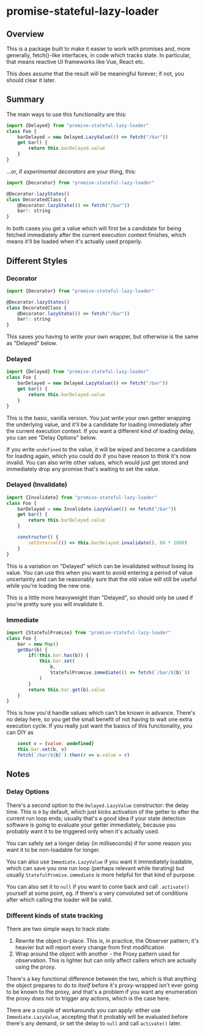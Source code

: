 # promise-stateful-lazy-loader

## Overview

This is a package built to make it easier to work with promises and, more
generally, fetch()-like interfaces, in code which tracks state. In particular,
that means reactive UI frameworks like Vue, React etc.

This does assume that the result will be meaningful forever; if not, you should
clear it later.

## Summary

The main ways to use this functionality are this:

```js
import {Delayed} from "promise-stateful-lazy-loader"
class Foo {
    barDelayed = new Delayed.LazyValue(() => fetch("/bar"))
    get bar() {
        return this.barDelayed.value
    }
}
```

...or, if _experimental decorators_ are your thing, this:

```js
import {Decorator} from "promise-stateful-lazy-loader"

@Decorator.lazyStates()
class DecoratedClass {
    @Decorator.lazyState(() => fetch("/bar"))
    bar!: string
}
```

In both cases you get a value which will first be a candidate for being fetched
immediately after the current execution context finishes, which means it'll be
loaded when it's actually used properly.

## Different Styles

### Decorator

```js
import {Decorator} from "promise-stateful-lazy-loader"

@Decorator.lazyStates()
class DecoratedClass {
    @Decorator.lazyState(() => fetch("/bar"))
    bar!: string
}
```

This saves you having to write your own wrapper, but otherwise is the same as
"Delayed" below.

### Delayed

```js
import {Delayed} from "promise-stateful-lazy-loader"
class Foo {
    barDelayed = new Delayed.LazyValue(() => fetch("/bar"))
    get bar() {
        return this.barDelayed.value
    }
}
```

This is the basic, vanilla version. You just write your own getter wrapping the
underlying value, and it'll be a candidate for loading immediately after the
current execution context. If you want a different kind of loading delay, you
can see "Delay Options" below.

If you write `undefined` to the value, it will be wiped and become a candidate
for loading again, which you could do if you have reason to think it's now
invalid. You can also write other values, which would just get stored and
immediately drop any promise that's waiting to set the value.

### Delayed (Invalidate)

```js
import {Invalidate} from "promise-stateful-lazy-loader"
class Foo {
    barDelayed = new Invalidate.LazyValue(() => fetch("/bar"))
    get bar() {
        return this.barDelayed.value
    }

    constructor() {
        setInterval(() => this.barDelayed.invalidate(), 60 * 1000)
    }
}
```

This is a variation on "Delayed" which can be invalidated without losing its
value. You can use this when you want to avoid entering a period of value
uncertainty and can be reasonably sure that the old value will still be useful
while you're loading the new one.

This is a little more heavyweight than "Delayed", so should only be used if
you're pretty sure you will invalidate it.

### Immediate

```js
import {StatefulPromise} from "promise-stateful-lazy-loader"
class Foo {
    bar = new Map()
    getBar(b) {
        if(!this.bar.has(b)) {
            this.bar.set(
                b,
                StatefulPromise.immediate(() => fetch(`/bar/${b}`))
            )
        }
        return this.bar.get(b).value
    }
}
```

This is how you'd handle values which can't be known in advance. There's no
delay here, so you get the small benefit of not having to wait one extra
execution cycle. If you really just want the basics of this functionality, you
can DIY as

```js
    const v = {value: undefined}
    this.bar.set(b, v)
    fetch(`/bar/${b}`).then(r => v.value = r)
```

## Notes

### Delay Options

There's a second option to the `Delayed.LazyValue` constructor: the delay
time. This is `0` by default, which just kicks activation of the getter to after
the current run loop ends; usually that's a good idea if your state detection
software is going to evaluate your getter immediately, because you probably want
it to be triggered only when it's actually used.

You can safely set a longer delay (in milliseconds) if for some reason you want
it to be non-loadable for longer.

You can also use `Immediate.LazyValue` if you want it immediately loadable,
which can save you one run loop (perhaps relevant while iterating) but usually
`StatefulPromise.immediate` is more helpful for that kind of purpose.

You can also set it to `null` if you want to come back and call `.activate()`
yourself at some point, eg. if there's a very convoluted set of conditions after
which calling the loader will be valid.

### Different kinds of state tracking

There are two simple ways to track state:

1. Rewrite the object in-place. This is, in practice, the Observer pattern; it's
   heavier but will report every change from first modification
2. Wrap around the object with another - the Proxy pattern used for observation.
   This is lighter but can only affect callers which are actually using the
   proxy.

There's a key functional difference between the two, which is that anything the
object prepares to do to _itself_ before it's proxy-wrapped isn't ever going to
be known to the proxy, and that's a problem if you want any enumeration the
proxy does not to trigger any actions, which is the case here.

There are a couple of workarounds you can apply: either use `Immediate.LazyValue`,
accepting that it probably will be evaluated before there's any demand, or set
the delay to `null` and call `activate()` later.